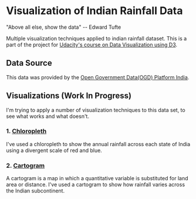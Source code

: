# Visualization of Indian Rainfall Data

"Above all else, show the data" -- Edward Tufte

Multiple visualization techniques applied to indian rainfall dataset. This is a part of the project for [Udacity's course on Data Visualization using D3](https://www.udacity.com/course/data-visualization-and-d3js--ud507).

## Data Source
This data was provided by the [Open Government Data(OGD) Platform India](https://data.gov.in/keywords/annual-rainfall). 

## Visualizations (Work In Progress)
I'm trying to apply a number of visualization techniques to this data set, to see what works and what doesn't.

### 1.  [Chloropleth](http://deborah-digges.github.io/indian-rainfall-viz/chloropleth/)

I've used a chloropleth to show the annual rainfall across each state of India using a divergent scale of red and blue. 

### 2. [Cartogram](http://deborah-digges.github.io/indian-rainfall-viz/cartogram/)
A cartogram is a map in which a quantitative variable is substituted for land area or distance. I've used a cartogram to show how rainfall varies across the Indian subcontinent.
